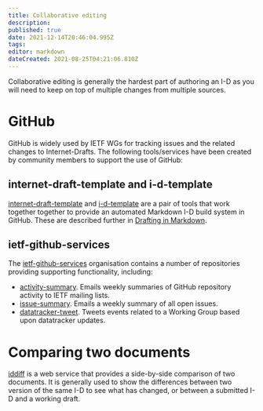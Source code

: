 ```yaml
---
title: Collaborative editing
description: 
published: true
date: 2021-12-14T20:46:04.995Z
tags: 
editor: markdown
dateCreated: 2021-08-25T04:21:06.810Z
---
```


Collaborative editing is generally the hardest part of authoring an I-D as you will need to keep on top of multiple changes from multiple sources.

# GitHub
GitHub is widely used by IETF WGs for tracking issues and the related changes to Internet-Drafts.  The following tools/services have been created by community members to support the use of GitHub:
## internet-draft-template and i-d-template
[internet-draft-template](https://github.com/martinthomson/internet-draft-template) and [i-d-template](https://github.com/martinthomson/i-d-template) are a pair of tools that work together together to provide an automated Markdown I-D build system in GitHub.  These are described further in [Drafting in Markdown](/drafting-in-markdown).

## ietf-github-services
The [ietf-github-services](https://github.com/ietf-github-services) organisation contains a number of repositories providing supporting functionality, including:

* [activity-summary](https://github.com/ietf-github-services/activity-summary). Emails weekly summaries of GitHub repository activity to IETF mailing lists.
* [issue-summary](https://github.com/ietf-github-services/issue-summary).  Emails a weekly summary of all open issues.
* [datatracker-tweet](https://github.com/ietf-github-services/datatracker-tweet). Tweets events related to a Working Group based upon datatracker updates.


# Comparing two documents
[iddiff](https://author-tools.ietf.org/iddiff) is a web service that provides a side-by-side comparison of two documents.  It is generally used to show the differences between two version of the same I-D to see what has changed, or between a submitted I-D and a working draft.
